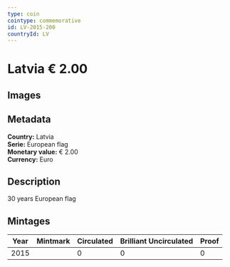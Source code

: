 ```yaml
---
type: coin
cointype: commemorative
id: LV-2015-200
countryId: LV
---
```


# Latvia € 2.00

## Images


## Metadata

**Country:** Latvia\
**Serie:** European flag\
**Monetary value:** € 2.00\
**Currency:** Euro

## Description
30 years European flag

## Mintages

| Year | Mintmark | Circulated | Brilliant Uncirculated | Proof |
| ---- | -------- | ---------- | ---------------------- | ----- |
| 2015 |  | 0| 0 | 0 |
